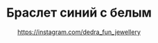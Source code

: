 ---
title: Браслет синий с белым
description: Браслет в морском стиле из синих, белых и полосатых бусин
author: https://instagram.com/dedra_fun_jewellery
cost: 6000₸
---
